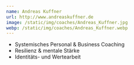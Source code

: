 ```yaml
---
name: Andreas Kuffner
url: http://www.andreaskuffner.de
image: /static/img/coaches/Andreas_Kuffner.jpg
webp: /static/img/coaches/Andreas_Kuffner.webp
---
```


<ul><li>Systemisches Personal &amp; Business Coaching</li><li>Resilienz &amp; mentale Stärke</li><li>Identitäts- und Wertearbeit</li></ul>